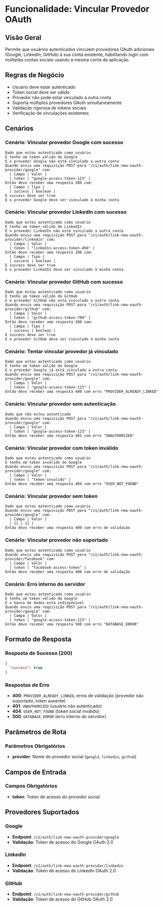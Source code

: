 # Funcionalidade: Vincular Provedor OAuth

## Visão Geral
Permite que usuários autenticados vinculem provedores OAuth adicionais (Google, LinkedIn, GitHub) à sua conta existente, habilitando login com múltiplas contas sociais usando a mesma conta da aplicação.

## Regras de Negócio
- Usuário deve estar autenticado
- Token social deve ser válido
- Provedor não pode estar vinculado a outra conta
- Suporta múltiplos provedores OAuth simultaneamente
- Validação rigorosa de tokens sociais
- Verificação de vinculações existentes

## Cenários

### Cenário: Vincular provedor Google com sucesso
```gherkin
Dado que estou autenticado como usuário
E tenho um token válido do Google
E o provedor Google não está vinculado a outra conta
Quando envio uma requisição POST para "/v1/auth/link-new-oauth-provider/google" com:
  | Campo | Valor |
  | token | "google-access-token-123" |
Então devo receber uma resposta 200 com:
  | Campo | Tipo |
  | success | boolean |
E success deve ser true
E o provedor Google deve ser vinculado à minha conta
```

### Cenário: Vincular provedor LinkedIn com sucesso
```gherkin
Dado que estou autenticado como usuário
E tenho um token válido do LinkedIn
E o provedor LinkedIn não está vinculado a outra conta
Quando envio uma requisição POST para "/v1/auth/link-new-oauth-provider/linkedin" com:
  | Campo | Valor |
  | token | "linkedin-access-token-456" |
Então devo receber uma resposta 200 com:
  | Campo | Tipo |
  | success | boolean |
E success deve ser true
E o provedor LinkedIn deve ser vinculado à minha conta
```

### Cenário: Vincular provedor GitHub com sucesso
```gherkin
Dado que estou autenticado como usuário
E tenho um token válido do GitHub
E o provedor GitHub não está vinculado a outra conta
Quando envio uma requisição POST para "/v1/auth/link-new-oauth-provider/github" com:
  | Campo | Valor |
  | token | "github-access-token-789" |
Então devo receber uma resposta 200 com:
  | Campo | Tipo |
  | success | boolean |
E success deve ser true
E o provedor GitHub deve ser vinculado à minha conta
```

### Cenário: Tentar vincular provedor já vinculado
```gherkin
Dado que estou autenticado como usuário
E tenho um token válido do Google
E o provedor Google já está vinculado a outra conta
Quando envio uma requisição POST para "/v1/auth/link-new-oauth-provider/google" com:
  | Campo | Valor |
  | token | "google-access-token-123" |
Então devo receber uma resposta 400 com erro "PROVIDER_ALREADY_LINKED"
```

### Cenário: Vincular provedor sem autenticação
```gherkin
Dado que não estou autenticado
Quando envio uma requisição POST para "/v1/auth/link-new-oauth-provider/google" com:
  | Campo | Valor |
  | token | "google-access-token-123" |
Então devo receber uma resposta 401 com erro "UNAUTHORIZED"
```

### Cenário: Vincular provedor com token inválido
```gherkin
Dado que estou autenticado como usuário
E tenho um token inválido do Google
Quando envio uma requisição POST para "/v1/auth/link-new-oauth-provider/google" com:
  | Campo | Valor |
  | token | "token-invalido" |
Então devo receber uma resposta 404 com erro "USER_NOT_FOUND"
```

### Cenário: Vincular provedor sem token
```gherkin
Dado que estou autenticado como usuário
Quando envio uma requisição POST para "/v1/auth/link-new-oauth-provider/google" com:
  | Campo | Valor |
  | {} | {} |
Então devo receber uma resposta 400 com erro de validação
```

### Cenário: Vincular provedor não suportado
```gherkin
Dado que estou autenticado como usuário
Quando envio uma requisição POST para "/v1/auth/link-new-oauth-provider/facebook" com:
  | Campo | Valor |
  | token | "facebook-access-token" |
Então devo receber uma resposta 400 com erro de validação
```

### Cenário: Erro interno do servidor
```gherkin
Dado que estou autenticado como usuário
E tenho um token válido do Google
E o banco de dados está indisponível
Quando envio uma requisição POST para "/v1/auth/link-new-oauth-provider/google" com:
  | Campo | Valor |
  | token | "google-access-token-123" |
Então devo receber uma resposta 500 com erro "DATABASE_ERROR"
```

## Formato de Resposta

### Resposta de Sucesso (200)
```json
{
  "success": true
}
```

### Respostas de Erro
- **400**: `PROVIDER_ALREADY_LINKED`, erros de validação (provedor não suportado, token ausente)
- **401**: `UNAUTHORIZED` (usuário não autenticado)
- **404**: `USER_NOT_FOUND` (token social inválido)
- **500**: `DATABASE_ERROR` (erro interno do servidor)

## Parâmetros de Rota

### Parâmetros Obrigatórios
- **provider**: Nome do provedor social (`google`, `linkedin`, `github`)

## Campos de Entrada

### Campos Obrigatórios
- **token**: Token de acesso do provedor social

## Provedores Suportados

### Google
- **Endpoint**: `/v1/auth/link-new-oauth-provider/google`
- **Validação**: Token de acesso do Google OAuth 2.0

### LinkedIn
- **Endpoint**: `/v1/auth/link-new-oauth-provider/linkedin`
- **Validação**: Token de acesso do LinkedIn OAuth 2.0

### GitHub
- **Endpoint**: `/v1/auth/link-new-oauth-provider/github`
- **Validação**: Token de acesso do GitHub OAuth 2.0
